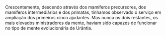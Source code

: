 ﻿Crescentemente, descendo através dos mamíferos precursores, dos mamíferos intermediários e dos primatas, tínhamos observado o serviço em ampliação dos primeiros cinco ajudantes. Mas nunca os dois restantes, os mais elevados ministradores da mente, haviam sido capazes de funcionar no tipo de mente evolucionária de Urântia.